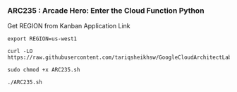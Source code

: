 ### ARC235 :  Arcade Hero: Enter the Cloud Function Python 

Get REGION from Kanban Application Link  

```
export REGION=us-west1
```

```
curl -LO https://raw.githubusercontent.com/tariqsheikhsw/GoogleCloudArchitectLabs/main/Solutions/ARC235.sh

sudo chmod +x ARC235.sh

./ARC235.sh
```

